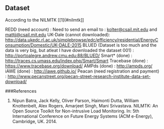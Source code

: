 ## Dataset

According to the NILMTK [[1](#nilmtk]]  

REDD (need account) : Need to send an email to : kolter@csail.mit.edu and mattjj@csail.mit.edu 
UK-Dale (cannot downloaded): http://data.ukedc.rl.ac.uk/simplebrowse/edc/efficiency/residential/EnergyConsumption/Domestic/UK-DALE-2015
BLUED (Dataset is too much and the data is very big, but atleat I have downloaded the dataset 001) : http://portoalegre.andrew.cmu.edu:88/BLUED/
Smart* (done) : http://traces.cs.umass.edu/index.php/Smart/Smart
Tracebase (done) : https://www.tracebase.org/download/
AMPds (done) : http://ampds.org/
iAWE (done) : http://iawe.github.io/
Peacan (need registration and payment) : http://www.pecanstreet.org/pecan-street-research-institute-data-set-download/

###References
1. <div id ="nilmtk"/> Nipun Batra, Jack Kelly, Oliver Parson, Haimonti Dutta, William Knottenbelt, Alex Rogers, Amarjeet Singh, Mani Srivastava. NILMTK: An Open Source Toolkit for Non-intrusive Load Monitoring. In: 5th International Conference on Future Energy Systems (ACM e-Energy), Cambridge, UK. 2014.
